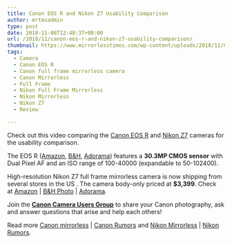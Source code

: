 ```yaml
---
title: Canon EOS R and Nikon Z7 Usability Comparison
author: mrtmsadmin
type: post
date: 2018-11-06T12:48:37+00:00
url: /2018/11/canon-eos-r-and-nikon-z7-usability-comparison/
thumbnail: https://www.mirrorlesstimes.com/wp-content/uploads/2018/11/Canon-EOS-R-and-Nikon-Z7-usability-comparison.jpg
tags:
  - Camera
  - Canon EOS R
  - Canon full frame mirrorless camera
  - Canon Mirrorless
  - Full Frame
  - Nikon Full Frame Mirrorless
  - Nikon Mirrorless
  - Nikon Z7
  - Review

---
```

Check out this video comparing the [Canon EOS R][1] and [Nikon Z7][2] cameras for the usability comparison.

The EOS R (<a class="ext-link" title="" href="https://www.amazon.com/Canon-Cameras-Digital-Camera-3075C002/dp/B07H484HLT/?tag=daicamnew-20" target="_blank" rel="noopener external noreferrer nofollow" data-wpel-link="external" data-amzn-asin="B07H484HLT">Amazon</a>, <a class="ext-link" title="" href="https://www.bhphotovideo.com/c/product/1433710-REG/canon_eos_r_mirrorless_digital.html/BI/20175/KBID/14249/" target="_blank" rel="noopener external noreferrer nofollow" data-wpel-link="external">B&H</a>, <a class="ext-link broken_link" title="" href="https://adorama.evyy.net/c/63923/51926/1036?u=https://www.adorama.com/car.html" target="_blank" rel="noopener external noreferrer nofollow">Adorama</a>) features a **30.3MP CMOS sensor** with Dual Pixel AF and an ISO range of 100-40000 (expandable to 50-102400).

High-resolution Nikon Z7 full frame mirrorless camera is now shipping from several stores in the US . The camera body-only priced at **$3,399**. Check at <a href="https://www.amazon.com/Nikon-FX-Format-Mirrorless-Camera-24-70mm/dp/B07GQT5743/?tag=daicamnew-20" target="_blank" rel="nofollow external noopener noreferrer" data-wpel-link="external" data-amzn-asin="B07GQT5743">Amazon</a> | <a href="https://www.bhphotovideo.com/c/search?InitialSearch=yes&N=0&Ntt=Nikon+Z7&Top+Nav-Search=&sts=ma&BI=20175&KBID=14249" target="_blank" rel="nofollow external noopener noreferrer" data-wpel-link="external">B&H Photo</a> | <a class="broken_link" href="https://adorama.evyy.net/c/63923/51926/1036?u=https%3A%2F%2Fwww.adorama.com%2Fl%2F%3Fsearchinfo%3DNikon%2BZ7" target="_blank" rel="nofollow external noopener noreferrer">Adorama</a>.<!--more-->



Join the <a class="ext-link" title="" href="https://www.facebook.com/groups/185572945112087/" target="_blank" rel="external nofollow noopener"><strong>Canon Camera Users Group</strong></a> to share your Canon photography, ask and answer questions that arise and help each others!

Read more [Canon mirrorless][3] | <a href="https://www.dailycameranews.com/tag/canon-rumors/" target="_blank" rel="noopener">Canon Rumors</a> and [Nikon Mirrorless][4] | <a href="https://www.dailycameranews.com/tag/nikon-rumors/" target="_blank" rel="noopener">Nikon Rumors</a>.

 [1]: https://www.mirrorlesstimes.com/tag/canon-eos-r/
 [2]: https://www.mirrorlesstimes.com/tag/nikon-z7/
 [3]: https://www.mirrorlesstimes.com/tag/canon-mirrorless/
 [4]: https://www.mirrorlesstimes.com/tag/nikon-mirrorless/